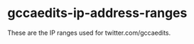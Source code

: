 gccaedits-ip-address-ranges
===========================

These are the IP ranges used for twitter.com/gccaedits.
